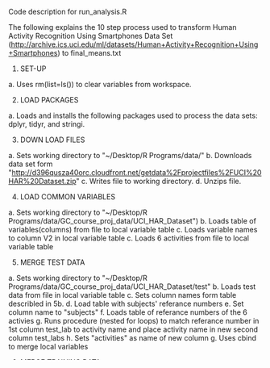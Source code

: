 Code description for run_analysis.R

The following explains the 10 step process used to transform Human Activity Recognition Using Smartphones Data Set 
(http://archive.ics.uci.edu/ml/datasets/Human+Activity+Recognition+Using+Smartphones) to final_means.txt

1. SET-UP

  a. Uses rm(list=ls()) to clear variables from workspace.

2. LOAD PACKAGES 

  a. Loads and installs the following packages used to process the data sets: dplyr, tidyr, and stringi.

3. DOWN LOAD FILES

  a. Sets working directory to "~/Desktop/R Programs/data/"
  b. Downloads data set form "http://d396qusza40orc.cloudfront.net/getdata%2Fprojectfiles%2FUCI%20HAR%20Dataset.zip"
  c. Writes file to working directory.
  d. Unzips file.

4. LOAD COMMON VARIABLES

  a. Sets working directory to "~/Desktop/R Programs/data/GC_course_proj_data/UCI_HAR_Dataset")
  b. Loads table of variables(columns) from file to local variable table
  c. Loads variable names to column V2 in local variable table 
  c. Loads 6 activities from file to local variable table  

5. MERGE TEST DATA

  a. Sets working directory to "~/Desktop/R Programs/data/GC_course_proj_data/UCI_HAR_Dataset/test"
  b. Loads test data from file in local variable table
  c. Sets column names form table describled in 5b.
  d. Load table with subjects' referance numbers
  e. Set column name to "subjects"
  f. Loads table of referance numbers of the 6 activies
  g. Runs procedure (nested for loops) to match referance number in 1st column test_lab to activity name and place activity         name in new second column test_labs
  h. Sets "activities" as name of new column
  g. Uses cbind to merge local variables


6. MERGE TRAINING DATA

  a. Sets working directory to "~/Desktop/R Programs/data/GC_course_proj_data/UCI_HAR_Dataset/train"
  b. Loads test data from file in local variable table
  c. Sets column names form table describled in 5b.
  d. Load table with subjects' referance numbers
  e. Set column name to "subjects"
  f. Loads table of referance numbers of the 6 activies
  g. Runs procedure (nested for loops) to match referance number in 1st column test_lab to activity name and place activity         name in new second column test_labs
  h. Sets "activities" as name of new column
  g. Uses cbind to merge local variables

7. MERGE TEST & TRAINING DATA

 a. Uses rbind to merge final test and training variables

8. EXTRACTS MEAN & STANDARED DEV

  a. Makes valid and unique column names
  b. Extracts "subject", "activities" variables and variables containing the string "mean" or " std" from the combined test and      traning to form new local variable 
  
9.  SUMMARIZES TIDY DATA
  
  a. Groups data by "activities" and "subjects"
  b. Calulates (summarizes) mean of remaining variables by grouping above.

10.  WRITES SUMMARIZED TIDY DATA TO TEXT FILE

  a. Sets working directory to "~/Desktop/R Programs/data/GC_course_proj_data/UCI_HAR_Dataset/
  b. Writes summerized tidy data variable from 9b to "final_means.txt"

END

codeBk<-data.frame(names(by_act_sub_sum))
View(codeBk)
write.table(codeBk, file="code_book.txt", row.names=FALSE)

